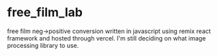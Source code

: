 # free_film_lab

free film neg->positive conversion written in javascript using remix react framework and hosted through vercel. I'm still deciding on what image processing library to use. 